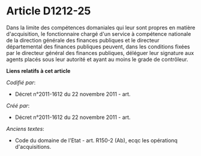 # Article D1212-25

Dans la limite des compétences domaniales qui leur sont propres en matière d'acquisition, le fonctionnaire chargé d'un
service à compétence nationale de la direction générale des finances publiques et le directeur départemental des finances
publiques peuvent, dans les conditions fixées par le directeur général des finances publiques, déléguer leur signature aux
agents placés sous leur autorité et ayant au moins le grade de contrôleur.

**Liens relatifs à cet article**

_Codifié par_:

  - Décret n°2011-1612 du 22 novembre 2011 - art.

_Créé par_:

  - Décret n°2011-1612 du 22 novembre 2011 - art.

_Anciens textes_:

  - Code du domaine de l'Etat - art. R150-2 (Ab), ecqc les opérationq d'acquisitions.

